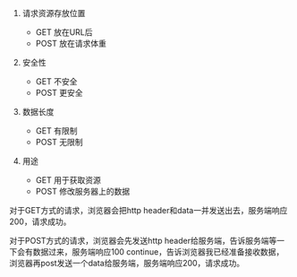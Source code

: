 1. 请求资源存放位置
   - GET 放在URL后
   - POST 放在请求体重

2. 安全性
   - GET 不安全
   - POST 更安全

3. 数据长度
   - GET 有限制
   - POST 无限制

4. 用途
   - GET 用于获取资源
   - POST 修改服务器上的数据


对于GET方式的请求，浏览器会把http header和data一并发送出去，服务端响应200，请求成功。

对于POST方式的请求，浏览器会先发送http header给服务端，告诉服务端等一下会有数据过来，服务端响应100 continue，告诉浏览器我已经准备接收数据，浏览器再post发送一个data给服务端，服务端响应200，请求成功。